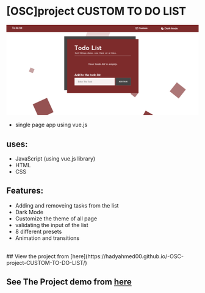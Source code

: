 # [OSC]project CUSTOM TO DO LIST
![Banner](https://github.com/HadyAhmed00/-OSC-project-CUSTOM-TO-DO-LIST/blob/main/img/readme_pic.png)
* single page app using vue.js   

## uses:
* JavaScript (using vue.js library)
* HTML 
* CSS 

## Features:
* Adding and removeing tasks from the list 
* Dark Mode
* Customize the theme of all page 
* validating the input of the list
* 8 different presets
* Animation and transitions



<br>
## View the project from [here](https://hadyahmed00.github.io/-OSC-project-CUSTOM-TO-DO-LIST/)

## See The Project demo from [here](https://drive.google.com/file/d/1xGyfo81WxPYENXVYheE6MeDxyRH1LxmR/view?usp=sharing)
<br>

